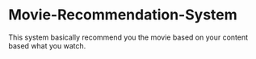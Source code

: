 # Movie-Recommendation-System
This system basically recommend you the movie based on your content based what you watch.
